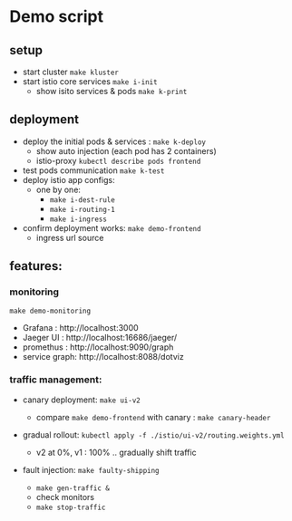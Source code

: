 # Demo script

## setup
 - start cluster `make kluster`
 - start istio core services `make i-init`
    - show isito services & pods `make k-print`

## deployment 
- deploy the initial pods & services : `make k-deploy`
    - show auto injection (each pod has 2 containers)
    - istio-proxy `kubectl describe pods frontend`
- test pods communication `make k-test`
- deploy istio app configs:
    - one by one:
        - `make i-dest-rule`
        - `make i-routing-1`
        - `make i-ingress`
- confirm deployment works: `make demo-frontend`
    - ingress url source

## features:

### monitoring
`make demo-monitoring`
- Grafana : http://localhost:3000
- Jaeger UI : http://localhost:16686/jaeger/
- promethus : http://localhost:9090/graph
- service graph: http://localhost:8088/dotviz

### traffic management:
- canary deployment: `make ui-v2`
    - compare `make demo-frontend` with canary : `make canary-header` 

- gradual rollout: `kubectl apply -f ./istio/ui-v2/routing.weights.yml`
    - v2 at 0%, v1 : 100% .. gradually shift traffic 

- fault injection: `make faulty-shipping`
    - `make gen-traffic &`
    - check monitors
    - `make stop-traffic`

